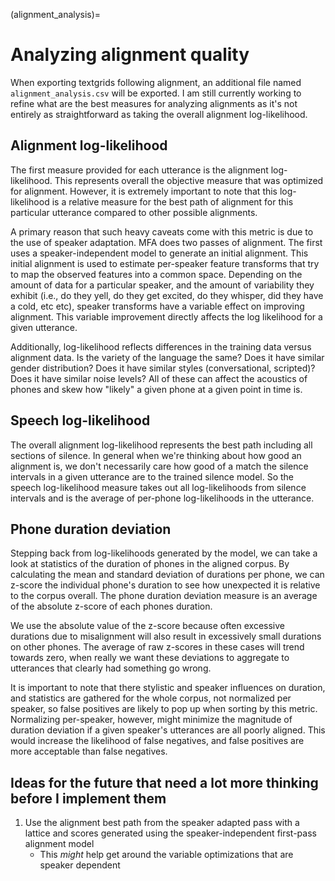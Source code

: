 
(alignment_analysis)=
# Analyzing alignment quality

When exporting textgrids following alignment, an additional file named `alignment_analysis.csv` will be exported.  I am still currently working to refine what are the best measures for analyzing alignments as it's not entirely as straightforward as taking the overall alignment log-likelihood.

## Alignment log-likelihood

The first measure provided for each utterance is the alignment log-likelihood.  This represents overall the objective measure that was optimized for alignment. However, it is extremely important to note that this log-likelihood is a relative measure for the best path of alignment for this particular utterance compared to other possible alignments.

A primary reason that such heavy caveats come with this metric is due to the use of speaker adaptation.  MFA does two passes of alignment. The first uses a speaker-independent model to generate an initial alignment.  This initial alignment is used to estimate per-speaker feature transforms that try to map the observed features into a common space.  Depending on the amount of data for a particular speaker, and the amount of variability they exhibit (i.e., do they yell, do they get excited, do they whisper, did they have a cold, etc etc), speaker transforms have a variable effect on improving alignment.  This variable improvement directly affects the log likelihood for a given utterance.

Additionally, log-likelihood reflects differences in the training data versus alignment data.  Is the variety of the language the same? Does it have similar gender distribution? Does it have similar styles (conversational, scripted)? Does it have similar noise levels?  All of these can affect the acoustics of phones and skew how "likely" a given phone at a given point in time is.

## Speech log-likelihood

The overall alignment log-likelihood represents the best path including all sections of silence.  In general when we're thinking about how good an alignment is, we don't necessarily care how good of a match the silence intervals in a given utterance are to the trained silence model.  So the speech log-likelihood measure takes out all log-likelihoods from silence intervals and is the average of per-phone log-likelihoods in the utterance.

## Phone duration deviation

Stepping back from log-likelihoods generated by the model, we can take a look at statistics of the duration of phones in the aligned corpus.  By calculating the mean and standard deviation of durations per phone, we can z-score the individual phone's duration to see how unexpected it is relative to the corpus overall.  The phone duration deviation measure is an average of the absolute z-score of each phones duration.

We use the absolute value of the z-score because often excessive durations due to misalignment will also result in excessively small durations on other phones. The average of raw z-scores in these cases will trend towards zero, when really we want these deviations to aggregate to utterances that clearly had something go wrong.

It is important to note that there stylistic and speaker influences on duration, and statistics are gathered for the whole corpus, not normalized per speaker, so false positives are likely to pop up when sorting by this metric.  Normalizing per-speaker, however, might minimize the magnitude of duration deviation if a given speaker's utterances are all poorly aligned.  This would increase the likelihood of false negatives, and false positives are more acceptable than false negatives.


## Ideas for the future that need a lot more thinking before I implement them

1. Use the alignment best path from the speaker adapted pass with a lattice and scores generated using the speaker-independent first-pass alignment model
    * This *might* help get around the variable optimizations that are speaker dependent
